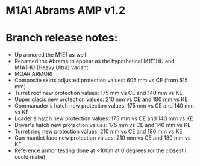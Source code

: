 # M1A1 Abrams AMP v1.2

# Branch release notes:
<p>
	<ul> 
		<li>Up armored the M1E1 as well</li>
		<li>Renamed the Abrams to appear as the hypothetical M1E1HU and M1A1HU (Heavy Ultra) variant</li>
		<li>MOAR ARMOR!</li>
		<li>Composite skirts adjusted protection values: 605 mm vs CE (from 515 mm)</li>
		<li>Turret roof new protection values: 175 mm vs CE and 140 mm vs KE</li>
		<li>Upper glacis new protection values: 210 mm vs CE and 180 mm vs KE</li>
		<li>Commanader's hatch new protection values: 175 mm vs CE and 140 mm vs KE</li>
		<li>Loader's hatch new protection values: 175 mm vs CE and 140 mm vs KE</li>
		<li>Driver's hatch new protection values: 175 mm vs CE and 140 mm vs KE</li>
		<li>Turret ring new protection values: 210 mm vs CE and 180 mm vs KE</li>
		<li>Gun mantlet face new protection values: 210 mm vs CE and 180 mm vs KE</li>
		<li>Reference armor testing done at <100m at 0 degrees (or the closest I could make)</li>
	</ul>
</p>


